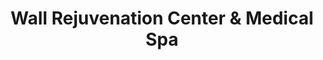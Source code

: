 ---
title: "Wall Rejuvenation Center & Medical Spa"
url: /natchitoches/wall-rejuvenation-center-und-medical-spa/
shop: Kosmetik
---